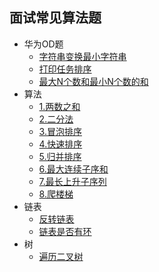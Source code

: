 


## 面试常见算法题
- 华为OD题
    - [字符串变换最小字符串](./面试算法题/华为-字符串变换最小字符串.md)
    - [打印任务排序](./面试算法题/华为-打印任务排序.md)
    - [最大N个数和最小N个数的和](./面试算法题/华为-最大N个数和最小N个数的和.md)
- 算法
    - [1.两数之和](./面试算法题/算法-1.两数之和.md)
    - [2.二分法](./面试算法题/算法-2.二分法.md)
    - [3.冒泡排序](./面试算法题/算法-3.冒泡排序.md)
    - [4.快速排序](./面试算法题/算法-4.快速排序.md)
    - [5.归并排序](./面试算法题/算法-5.归并排序.md)
    - [6.最大连续子序和](./面试算法题/算法-6.最大连续子序和.md)
    - [7.最长上升子序列](./面试算法题/算法-7.最长上升子序列.md)
    - [8.爬楼梯](./面试算法题/算法-8.爬楼梯.md)
- 链表
    - [反转链表](./面试算法题/链表-反转链表.md)
    - [链表是否有环](./面试算法题/链表-链表是否有环.md)
- 树
    - [遍历二叉树](./面试算法题/树-遍历二叉树.md)